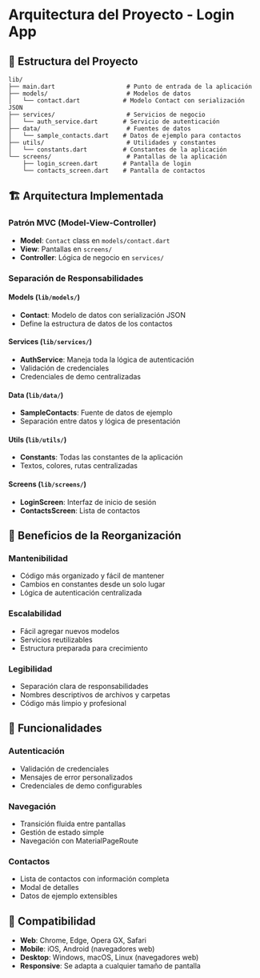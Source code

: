 # Arquitectura del Proyecto - Login App

## 📁 Estructura del Proyecto

```
lib/
├── main.dart                    # Punto de entrada de la aplicación
├── models/                      # Modelos de datos
│   └── contact.dart            # Modelo Contact con serialización JSON
├── services/                    # Servicios de negocio
│   └── auth_service.dart       # Servicio de autenticación
├── data/                        # Fuentes de datos
│   └── sample_contacts.dart    # Datos de ejemplo para contactos
├── utils/                       # Utilidades y constantes
│   └── constants.dart          # Constantes de la aplicación
└── screens/                     # Pantallas de la aplicación
    ├── login_screen.dart       # Pantalla de login
    └── contacts_screen.dart    # Pantalla de contactos
```

## 🏗️ Arquitectura Implementada

### **Patrón MVC (Model-View-Controller)**
- **Model**: `Contact` class en `models/contact.dart`
- **View**: Pantallas en `screens/`
- **Controller**: Lógica de negocio en `services/`

### **Separación de Responsabilidades**

#### **Models** (`lib/models/`)
- **Contact**: Modelo de datos con serialización JSON
- Define la estructura de datos de los contactos

#### **Services** (`lib/services/`)
- **AuthService**: Maneja toda la lógica de autenticación
- Validación de credenciales
- Credenciales de demo centralizadas

#### **Data** (`lib/data/`)
- **SampleContacts**: Fuente de datos de ejemplo
- Separación entre datos y lógica de presentación

#### **Utils** (`lib/utils/`)
- **Constants**: Todas las constantes de la aplicación
- Textos, colores, rutas centralizadas

#### **Screens** (`lib/screens/`)
- **LoginScreen**: Interfaz de inicio de sesión
- **ContactsScreen**: Lista de contactos

## 🔧 Beneficios de la Reorganización

### **Mantenibilidad**
- Código más organizado y fácil de mantener
- Cambios en constantes desde un solo lugar
- Lógica de autenticación centralizada

### **Escalabilidad**
- Fácil agregar nuevos modelos
- Servicios reutilizables
- Estructura preparada para crecimiento

### **Legibilidad**
- Separación clara de responsabilidades
- Nombres descriptivos de archivos y carpetas
- Código más limpio y profesional

## 🚀 Funcionalidades

### **Autenticación**
- Validación de credenciales
- Mensajes de error personalizados
- Credenciales de demo configurables

### **Navegación**
- Transición fluida entre pantallas
- Gestión de estado simple
- Navegación con MaterialPageRoute

### **Contactos**
- Lista de contactos con información completa
- Modal de detalles
- Datos de ejemplo extensibles

## 📱 Compatibilidad

- **Web**: Chrome, Edge, Opera GX, Safari
- **Mobile**: iOS, Android (navegadores web)
- **Desktop**: Windows, macOS, Linux (navegadores web)
- **Responsive**: Se adapta a cualquier tamaño de pantalla
